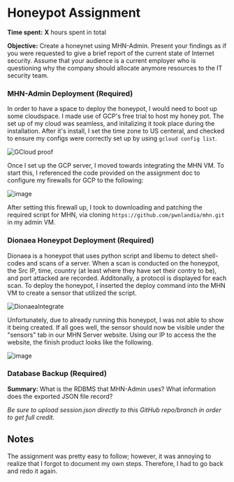 # Honeypot Assignment

**Time spent:** **X** hours spent in total

**Objective:** Create a honeynet using MHN-Admin. Present your findings as if you were requested to give a brief report of the current state of Internet security. Assume that your audience is a current employer who is questioning why the company should allocate anymore resources to the IT security team.

### MHN-Admin Deployment (Required)

In order to have a space to deploy the honeypot, I would need to boot up some cloudspace. I made use of GCP's free trial to host my honey pot. The set up of my cloud was seamless, and initalizing it took place during the installation. After it's install, I set the time zone to US centeral, and checked to ensure my configs were correctly set up by using `gcloud config list`. 

![GCloud proof](https://user-images.githubusercontent.com/95894083/167200040-f8aa91b6-cee4-46e2-9126-29bd717585c6.gif)

Once I set up the GCP server, I moved towards integrating the MHN VM. To start this, I referenced the code provided on the assignment doc to configure my firewalls for GCP to the following: 

![image](https://user-images.githubusercontent.com/95894083/167202372-d599f8f6-fbbc-4174-9a96-afc0897f1332.png)

After setting this firewall up, I took to downloading and patching the required script for MHN, via cloning `https://github.com/pwnlandia/mhn.git` in my admin VM.

### Dionaea Honeypot Deployment (Required)

Dionaea is a honeypot that uses python script and libemu to detect shell-codes and scans of a server. When a scan is conducted on the honeypot, the Src IP, time, country (at least where they have set their contry to be), and port attacked are recorded. Additonally, a protocol is displayed for each scan. To deploy the honeypot, I inserted the deploy command into the MHN VM to create a sensor that utilized the script. 


![DionaeaIntegrate](https://user-images.githubusercontent.com/95894083/167226325-11b91b19-af8b-4d0f-805d-5213ecd6b799.gif)

Unfortunately, due to already running this honeypot, I was not able to show it being created. If all goes well, the sensor should now be visible under the "sensors" tab in our MHN Server website. Using our IP to access the the website, the finish product looks like the following. 

![image](https://user-images.githubusercontent.com/95894083/167228095-72fd7c79-b747-4db8-8590-048cdc788374.png)

### Database Backup (Required) 

**Summary:** What is the RDBMS that MHN-Admin uses? What information does the exported JSON file record?

*Be sure to upload session.json directly to this GitHub repo/branch in order to get full credit.*


## Notes

The assignment was pretty easy to follow; however, it was annoying to realize that I forgot to document my own steps. Therefore, I had to go back and redo it again. 
